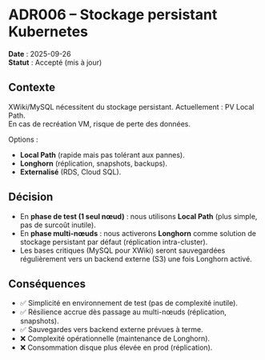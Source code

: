 # ADR006 – Stockage persistant Kubernetes
**Date** : 2025-09-26  
**Statut** : Accepté (mis à jour)

## Contexte
XWiki/MySQL nécessitent du stockage persistant. Actuellement : PV Local Path.  
En cas de recréation VM, risque de perte des données.

Options :
- **Local Path** (rapide mais pas tolérant aux pannes).
- **Longhorn** (réplication, snapshots, backups).
- **Externalisé** (RDS, Cloud SQL).

## Décision
- En **phase de test (1 seul nœud)** : nous utilisons **Local Path** (plus simple, pas de surcoût inutile).  
- En **phase multi-nœuds** : nous activerons **Longhorn** comme solution de stockage persistant par défaut (réplication intra-cluster).  
- Les bases critiques (MySQL pour XWiki) seront sauvegardées régulièrement vers un backend externe (S3) une fois Longhorn activé.

## Conséquences
- ✅ Simplicité en environnement de test (pas de complexité inutile).
- ✅ Résilience accrue dès passage au multi-nœuds (réplication, snapshots).  
- ✅ Sauvegardes vers backend externe prévues à terme.  
- ❌ Complexité opérationnelle (maintenance de Longhorn).  
- ❌ Consommation disque plus élevée en prod (réplication).
